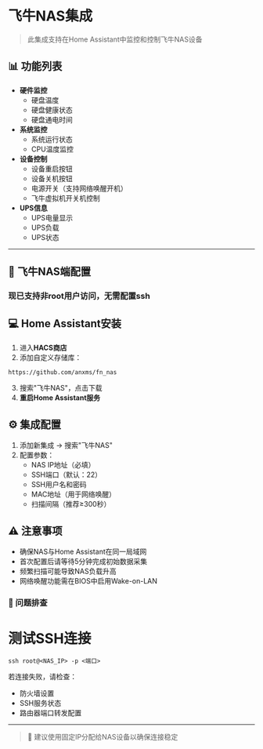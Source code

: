 # 飞牛NAS集成

> 此集成支持在Home Assistant中监控和控制飞牛NAS设备

## 📊 功能列表

*   ​**硬件监控**​
    *   硬盘温度
    *   硬盘健康状态
    *   硬盘通电时间
*   ​**系统监控**​
    *   系统运行状态
    *   CPU温度监控
*   ​**设备控制**​
    *   设备重启按钮
    *   设备关机按钮
    *   电源开关（支持网络唤醒开机）
    *   飞牛虚拟机开关机控制
*   ​**UPS信息**​
    *   UPS电量显示
    *   UPS负载
    *   UPS状态

* * *

## 🔧 飞牛NAS端配置

### 现已支持非root用户访问，无需配置ssh

## 💻 Home Assistant安装

1.  进入**HACS商店**​
2.  添加自定义存储库：
```shell
https://github.com/anxms/fn_nas
```
3.  搜索"飞牛NAS"，点击下载
4.  ​**重启Home Assistant服务**

## ⚙️ 集成配置

1.  添加新集成 → 搜索"飞牛NAS"
2.  配置参数：
    *   NAS IP地址（必填）
    *   SSH端口（默认：22）
    *   SSH用户名和密码
    *   MAC地址（用于网络唤醒）
    *   扫描间隔（推荐≥300秒）

## ⚠️ 注意事项

*   确保NAS与Home Assistant在同一局域网
*   首次配置后请等待5分钟完成初始数据采集
*   频繁扫描可能导致NAS负载升高
*   网络唤醒功能需在BIOS中启用Wake-on-LAN

### 🔄 问题排查

# 测试SSH连接
```shell
ssh root@<NAS_IP> -p <端口>
```
若连接失败，请检查：

*   防火墙设置
*   SSH服务状态
*   路由器端口转发配置

* * *

> 📌 建议使用固定IP分配给NAS设备以确保连接稳定
